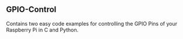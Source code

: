 GPIO-Control
------------

Contains two easy code examples for controlling the GPIO Pins of your Raspberry Pi in C and Python.
